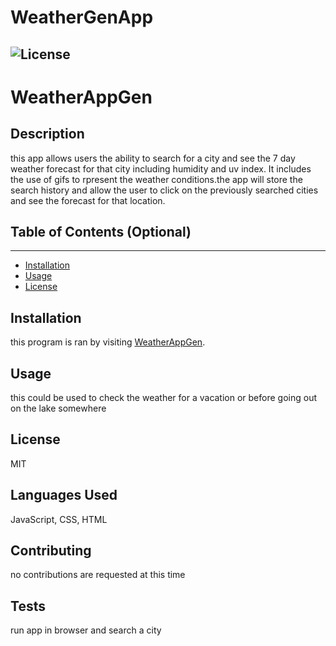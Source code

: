 # WeatherGenApp
  ![License](https://img.shields.io/badge/license-MIT-green)
  ---
  # WeatherAppGen

  ## Description
  
  this app allows users the ability to search for a city and see the 7 day weather forecast for that city including humidity and  uv index. It includes the use of gifs to rpresent the weather conditions.the app will store the search history and allow the user to click on the previously searched cities and see the forecast for that location. 
  
  
  ## Table of Contents (Optional)
  ---
  * [Installation](#installation)
  * [Usage](#usage)
  * [License](#license)
  
  
  ## Installation
  
  this program is ran by visiting [WeatherAppGen](github.io).
  
  
  ## Usage 
  
  this could be used to check the weather for a vacation or before going out on the lake somewhere 
  
  ## License
  
  MIT
  
  
  ## Languages Used

  JavaScript, CSS, HTML 

   ## Contributing
  
  no contributions are requested at this time
  
  ## Tests
  
  run app in browser and search a city
  

